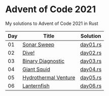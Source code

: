 # Advent of Code 2021

My solutions to Advent of Code 2021 in Rust

| Day | Title | Solution |
|-----|-------|----------|
| 01 | [Sonar Sweep](https://adventofcode.com/2021/day/1)           | [day01.rs](src/day01.rs) |
| 02 | [Dive!](https://adventofcode.com/2021/day/2)                 | [day02.rs](src/day02.rs) |
| 03 | [Binary Diagnostic](https://adventofcode.com/2021/day/3)     | [day03.rs](src/day03.rs) |
| 04 | [Giant Squid](https://adventofcode.com/2021/day/4)           | [day04.rs](src/day04.rs) |
| 05 | [Hydrothermal Venture](https://adventofcode.com/2021/day/5)  | [day05.rs](src/day05.rs) |
| 06 | [Lanternfish](https://adventofcode.com/2021/day/6)           | [day06.rs](src/day06.rs) |